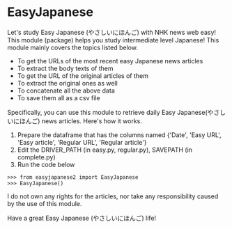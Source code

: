# EasyJapanese
Let's study Easy Japanese (やさしいにほんご) with NHK news web easy!  
This module (package) helps you study intermediate level Japanese! This module mainly covers the topics listed below.  
- To get the URLs of the most recent easy Japanese news articles
- To extract the body texts of them
- To get the URL of the original articles of them
- To extract the original ones as well
- To concatenate all the above data
- To save them all as a csv file


Specifically, you can use this module to retrieve daily Easy Japanese(やさしいにほんご) news articles. Here's how it works. 
1. Prepare the dataframe that has the columns named {'Date', 'Easy URL', 'Easy article', 'Regular URL', 'Regular article'}
2. Edit the DRIVER_PATH (in easy.py, regular.py), SAVEPATH (in complete.py) 
3. Run the code below
```
>>> from easyjapanese2 import EasyJapanese  
>>> EasyJapanese()  
```



I do not own any rights for the articles, nor take any responsibility caused 
by the use of this module. 

Have a great Easy Japanese (やさしいにほんご) life!
